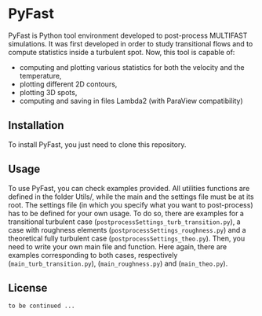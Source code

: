# PyFast

PyFast is Python tool environment developed to post-process MULTIFAST simulations. It was first developed in order to study transitional flows and to compute statistics inside a turbulent spot. Now, this tool is capable of:

- computing and plotting various statistics for both the velocity and the temperature,
- plotting different 2D contours,
- plotting 3D spots,
- computing and saving in files Lambda2 (with ParaView compatibility)

## Installation

To install PyFast, you just need to clone this repository.

## Usage

To use PyFast, you can check examples provided. All utilities functions are defined in the folder Utils/, while the main and the settings file must be at its root.
The settings file (in which you specify what you want to post-process) has to be defined for your own usage. To do so, there are examples for a transitional turbulent case (`postprocessSettings_turb_transition.py`), a case with roughness elements (`postprocessSettings_roughness.py`) and a theoretical fully turbulent case (`postprocessSettings_theo.py`).
Then, you need to write your own main file and function. Here again, there are examples corresponding to both cases, respectively (`main_turb_transition.py`), (`main_roughness.py`) and (`main_theo.py`).

## License

```bash
to be continued ...
```
